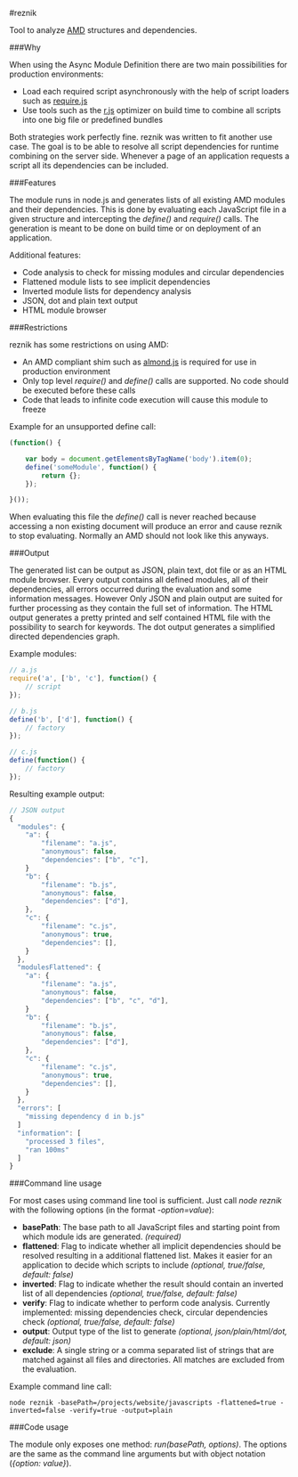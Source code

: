 #reznik

Tool to analyze [AMD](https://github.com/amdjs/amdjs-api/wiki/AMD) structures and dependencies.

###Why

When using the Async Module Definition there are two main possibilities for production environments:

* Load each required script asynchronously with the help of script loaders such as [require.js](http://requirejs.org/)
* Use tools such as the [r.js](https://github.com/jrburke/r.js) optimizer on build time to combine all scripts into one
big file or predefined bundles

Both strategies work perfectly fine. reznik was written to fit another use case.
The goal is to be able to resolve all script dependencies for runtime combining on the server side.
Whenever a page of an application requests a script all its dependencies can be included.

###Features

The module runs in node.js and generates lists of all existing AMD modules and their dependencies.
This is done by evaluating each JavaScript file in a given structure and intercepting the *define()* and *require()* calls.
The generation is meant to be done on build time or on deployment of an application.

Additional features:

* Code analysis to check for missing modules and circular dependencies
* Flattened module lists to see implicit dependencies
* Inverted module lists for dependency analysis
* JSON, dot and plain text output
* HTML module browser

###Restrictions

reznik has some restrictions on using AMD:

* An AMD compliant shim such as [almond.js](https://github.com/jrburke/almond) is required for use in production environment
* Only top level *require()* and *define()* calls are supported. No code should be executed before these calls
* Code that leads to infinite code execution will cause this module to freeze

Example for an unsupported define call:

```javascript
(function() {

    var body = document.getElementsByTagName('body').item(0); 
    define('someModule', function() {
        return {};
    });

}());
```

When evaluating this file the *define()* call is never reached because accessing a non existing document will produce
an error and cause reznik to stop evaluating. Normally an AMD should not look like this anyways.

###Output

The generated list can be output as JSON, plain text, dot file or as an HTML module browser.
Every output contains all defined modules, all of their dependencies, all errors occurred during the evaluation and some information messages.
However Only JSON and plain output are suited for further processing as they contain the full set of information.
The HTML output generates a pretty printed and self contained HTML file with the possibility to search for keywords.
The dot output generates a simplified directed dependencies graph.

Example modules:

```javascript
// a.js
require('a', ['b', 'c'], function() {
    // script
});

// b.js
define('b', ['d'], function() {
    // factory
});

// c.js
define(function() {
    // factory
});
```

Resulting example output:

```javascript
// JSON output
{
  "modules": {
    "a": {
        "filename": "a.js",
        "anonymous": false,
        "dependencies": ["b", "c"],
    }
    "b": {
        "filename": "b.js",
        "anonymous": false,
        "dependencies": ["d"],
    },
    "c": {
        "filename": "c.js",
        "anonymous": true,
        "dependencies": [],
    }
  },
  "modulesFlattened": {
    "a": {
        "filename": "a.js",
        "anonymous": false,
        "dependencies": ["b", "c", "d"],
    }
    "b": {
        "filename": "b.js",
        "anonymous": false,
        "dependencies": ["d"],
    },
    "c": {
        "filename": "c.js",
        "anonymous": true,
        "dependencies": [],
    }
  },
  "errors": [
    "missing dependency d in b.js"
  ]
  "information": [
    "processed 3 files",
    "ran 100ms"
  ]
}
```

###Command line usage

For most cases using command line tool is sufficient. Just call *node reznik* with the following options (in the format *-option=value*):

* **basePath**: The base path to all JavaScript files and starting point from which module ids are generated. *(required)*
* **flattened**: Flag to indicate whether all implicit dependencies should be resolved resulting in a additional flattened
list. Makes it easier for an application to decide which scripts to include *(optional, true/false, default: false)*
* **inverted**: Flag to indicate whether the result should contain an inverted list of all dependencies *(optional, true/false, default: false)*
* **verify**: Flag to indicate whether to perform code analysis. Currently implemented: missing dependencies check,
circular dependencies check *(optional, true/false, default: false)*
* **output**: Output type of the list to generate *(optional, json/plain/html/dot, default: json)*
* **exclude**: A single string or a comma separated list of strings that are matched against all files and directories.
All matches are excluded from the evaluation.

Example command line call:

    node reznik -basePath=/projects/website/javascripts -flattened=true -inverted=false -verify=true -output=plain

###Code usage

The module only exposes one method: *run(basePath, options)*.
The options are the same as the command line arguments but with object notation (*{option: value}*).
